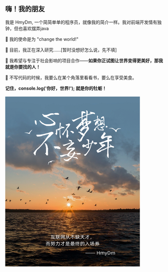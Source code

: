 ## 嗨！我的朋友
我是 HmyDm, 一个简简单单的程序员，就像我的简介一样。我对前端开发情有独钟，但也喜欢摆弄java

🚀 我的使命是为 "change the world!"

🌱 目前，我正在深入研究......[暂时没想好怎么说，先不填]

👯 我希望与专注于社会影响的项目合作——**如果你正试图让世界变得更美好，那我就是你要找的人！**

🎨 不写代码的时候，我要么在某个角落里看看书，要么在享受美食。

**记住，console.log('你好，世界!'); 就是你的牡蛎！**<br><br>
 <img src="./1.png" alt="1" width="430" height="540" />
